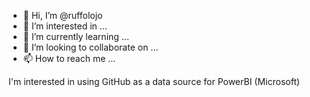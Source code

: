 - 👋 Hi, I’m @ruffolojo
- 👀 I’m interested in ...
- 🌱 I’m currently learning ...
- 💞️ I’m looking to collaborate on ...
- 📫 How to reach me ...

<!---
ruffolojo/ruffolojo is a ✨ special ✨ repository because its `README.md` (this file) appears on your GitHub profile.
You can click the Preview link to take a look at your changes.
--->I'm interested in using GitHub as a data source for PowerBI (Microsoft)

